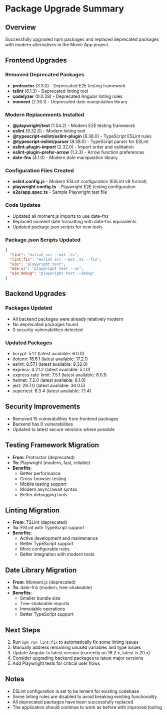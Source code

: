 # Package Upgrade Summary

## Overview
Successfully upgraded npm packages and replaced deprecated packages with modern alternatives in the Movie App project.

## Frontend Upgrades

### Removed Deprecated Packages
- **protractor** (3.3.0) - Deprecated E2E testing framework
- **tslint** (6.1.3) - Deprecated linting tool
- **codelyzer** (0.0.28) - Deprecated Angular linting rules
- **moment** (2.30.1) - Deprecated date manipulation library

### Modern Replacements Installed
- **@playwright/test** (1.54.2) - Modern E2E testing framework
- **eslint** (9.32.0) - Modern linting tool
- **@typescript-eslint/eslint-plugin** (8.38.0) - TypeScript ESLint rules
- **@typescript-eslint/parser** (8.38.0) - TypeScript parser for ESLint
- **eslint-plugin-import** (2.32.0) - Import order and validation
- **eslint-plugin-prefer-arrow** (1.2.3) - Arrow function preferences
- **date-fns** (4.1.0) - Modern date manipulation library

### Configuration Files Created
- **eslint.config.js** - Modern ESLint configuration (ESLint v9 format)
- **playwright.config.ts** - Playwright E2E testing configuration
- **e2e/app.spec.ts** - Sample Playwright test file

### Code Updates
- Updated all moment.js imports to use date-fns
- Replaced moment date formatting with date-fns equivalents
- Updated package.json scripts for new tools

### Package.json Scripts Updated
```json
{
  "lint": "eslint src --ext .ts",
  "lint:fix": "eslint src --ext .ts --fix",
  "e2e": "playwright test",
  "e2e:ui": "playwright test --ui",
  "e2e:debug": "playwright test --debug"
}
```

## Backend Upgrades

### Packages Updated
- All backend packages were already relatively modern
- No deprecated packages found
- 0 security vulnerabilities detected

### Updated Packages
- bcrypt: 5.1.1 (latest available: 6.0.0)
- dotenv: 16.6.1 (latest available: 17.2.1)
- eslint: 8.57.1 (latest available: 9.32.0)
- express: 4.21.2 (latest available: 5.1.0)
- express-rate-limit: 7.5.1 (latest available: 8.0.1)
- helmet: 7.2.0 (latest available: 8.1.0)
- jest: 29.7.0 (latest available: 30.0.5)
- supertest: 6.3.4 (latest available: 7.1.4)

## Security Improvements
- Removed 15 vulnerabilities from frontend packages
- Backend has 0 vulnerabilities
- Updated to latest secure versions where possible

## Testing Framework Migration
- **From**: Protractor (deprecated)
- **To**: Playwright (modern, fast, reliable)
- **Benefits**: 
  - Better performance
  - Cross-browser testing
  - Mobile testing support
  - Modern async/await syntax
  - Better debugging tools

## Linting Migration
- **From**: TSLint (deprecated)
- **To**: ESLint with TypeScript support
- **Benefits**:
  - Active development and maintenance
  - Better TypeScript support
  - More configurable rules
  - Better integration with modern tools

## Date Library Migration
- **From**: Moment.js (deprecated)
- **To**: date-fns (modern, tree-shakeable)
- **Benefits**:
  - Smaller bundle size
  - Tree-shakeable imports
  - Immutable operations
  - Better TypeScript support

## Next Steps
1. Run `npm run lint:fix` to automatically fix some linting issues
2. Manually address remaining unused variables and type issues
3. Update Angular to latest version (currently on 18.2.x, latest is 20.x)
4. Consider upgrading backend packages to latest major versions
5. Add Playwright tests for critical user flows

## Notes
- ESLint configuration is set to be lenient for existing codebase
- Some linting rules are disabled to avoid breaking existing functionality
- All deprecated packages have been successfully replaced
- The application should continue to work as before with improved tooling 